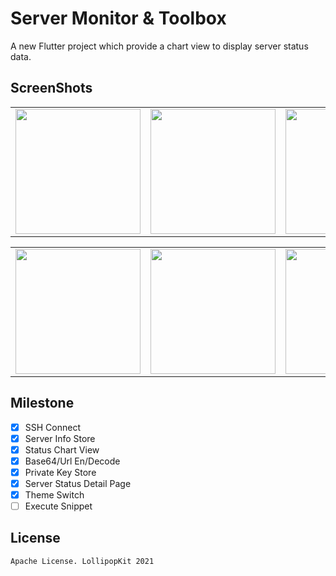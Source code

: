 # Server Monitor & Toolbox

A new Flutter project which provide a chart view to display server status data.

## ScreenShots
<table>
  <tr>
    <td>
	    <img width="200px" src="https://raw.githubusercontent.com/LollipopKit/flutter_server_monitor_toolbox/main/screenshots/IMG_3327.PNG">
    </td>
    <td>
	    <img width="200px" src="https://raw.githubusercontent.com/LollipopKit/flutter_server_monitor_toolbox/main/screenshots/IMG_3347.PNG">
    </td>
    <td>
	    <img width="200px" src="https://raw.githubusercontent.com/LollipopKit/flutter_server_monitor_toolbox/main/screenshots/IMG_3385.PNG">
    </td>
  </tr>
</table>
<table>
  <tr>
    <td>
	    <img width="200px" src="https://raw.githubusercontent.com/LollipopKit/flutter_server_monitor_toolbox/main/screenshots/IMG_3330.PNG">
    </td>
    <td>
	    <img width="200px" src="https://raw.githubusercontent.com/LollipopKit/flutter_server_monitor_toolbox/main/screenshots/IMG_3331.PNG">
    </td>
    <td>
	    <img width="200px" src="https://raw.githubusercontent.com/LollipopKit/flutter_server_monitor_toolbox/main/screenshots/IMG_3346.PNG">
    </td>
  </tr>
</table>

## Milestone
- [x] SSH Connect
- [x] Server Info Store
- [x] Status Chart View
- [x] Base64/Url En/Decode
- [x] Private Key Store
- [x] Server Status Detail Page
- [x] Theme Switch
- [ ] Execute Snippet

## License
`Apache License. LollipopKit 2021`
